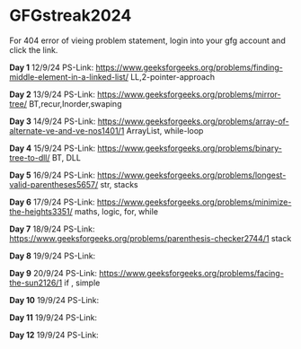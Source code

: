 # GFGstreak2024

For 404 error of vieing problem statement, login into your gfg account and click the link.

**Day 1** 12/9/24 PS-Link:   https://www.geeksforgeeks.org/problems/finding-middle-element-in-a-linked-list/    LL,2-pointer-approach

**Day 2** 13/9/24 PS-Link:   https://www.geeksforgeeks.org/problems/mirror-tree/                                BT,recur,Inorder,swaping

**Day 3** 14/9/24 PS-Link:   https://www.geeksforgeeks.org/problems/array-of-alternate-ve-and-ve-nos1401/1      ArrayList, while-loop

**Day 4** 15/9/24 PS-Link:   https://www.geeksforgeeks.org/problems/binary-tree-to-dll/                         BT, DLL

**Day 5** 16/9/24 PS-Link:   https://www.geeksforgeeks.org/problems/longest-valid-parentheses5657/              str, stacks

**Day 6** 17/9/24 PS-Link:   https://www.geeksforgeeks.org/problems/minimize-the-heights3351/                   maths, logic, for, while

**Day 7** 18/9/24 PS-Link:   https://www.geeksforgeeks.org/problems/parenthesis-checker2744/1                   stack

**Day 8** 19/9/24 PS-Link:   

**Day 9** 20/9/24 PS-Link:   https://www.geeksforgeeks.org/problems/facing-the-sun2126/1                       if , simple

**Day 10** 19/9/24 PS-Link:   

**Day 11** 19/9/24 PS-Link:   

**Day 12** 19/9/24 PS-Link:   
